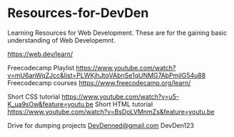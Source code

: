 # Resources-for-DevDen

Learning Resources for Web Development. These are for the gaining basic understanding of Web Developemnt.

https://web.dev/learn/

Freecodecamp Playlist
https://www.youtube.com/watch?v=mU6anWqZJcc&list=PLWKjhJtqVAbnSe1qUNMG7AbPmjIG54u88
Freecodecamp courses
https://www.freecodecamp.org/learn/

Short CSS tutorial
https://www.youtube.com/watch?v=u5-K_ua9sOw&feature=youtu.be
Short HTML tutorial
https://www.youtube.com/watch?v=BsDoLVMnmZs&feature=youtu.be


Drive for dumping projects
DevDenned@gmail.com
DevDen123
